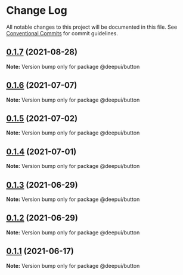# Change Log

All notable changes to this project will be documented in this file.
See [Conventional Commits](https://conventionalcommits.org) for commit guidelines.

## [0.1.7](https://github.com/deepecom/deepui/compare/@deepui/button@0.1.6...@deepui/button@0.1.7) (2021-08-28)

**Note:** Version bump only for package @deepui/button





## [0.1.6](https://github.com/deepecom/deepui/compare/@deepui/button@0.1.5...@deepui/button@0.1.6) (2021-07-07)

**Note:** Version bump only for package @deepui/button





## [0.1.5](https://github.com/deepecom/deepui/compare/@deepui/button@0.1.4...@deepui/button@0.1.5) (2021-07-02)

**Note:** Version bump only for package @deepui/button





## [0.1.4](https://github.com/deepecom/deepui/compare/@deepui/button@0.1.3...@deepui/button@0.1.4) (2021-07-01)

**Note:** Version bump only for package @deepui/button





## [0.1.3](https://github.com/deepecom/deepui/compare/@deepui/button@0.1.2...@deepui/button@0.1.3) (2021-06-29)

**Note:** Version bump only for package @deepui/button





## [0.1.2](https://github.com/deepecom/deepui/compare/@deepui/button@0.1.1...@deepui/button@0.1.2) (2021-06-29)

**Note:** Version bump only for package @deepui/button





## [0.1.1](https://github.com/deepecom/deepui/compare/@deepui/button@0.1.0...@deepui/button@0.1.1) (2021-06-17)

**Note:** Version bump only for package @deepui/button

